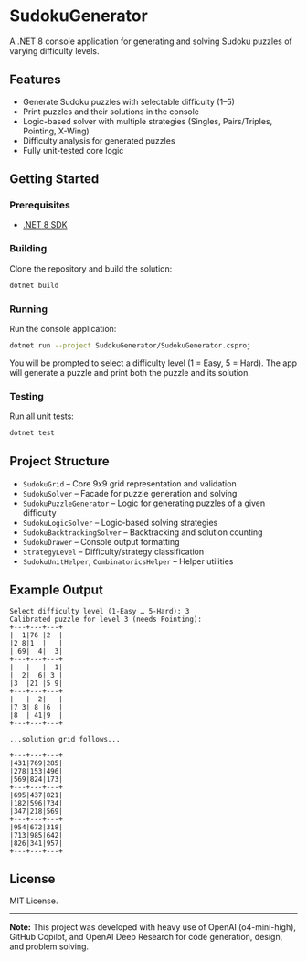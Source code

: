 # SudokuGenerator

A .NET 8 console application for generating and solving Sudoku puzzles of varying difficulty levels.

## Features
- Generate Sudoku puzzles with selectable difficulty (1–5)
- Print puzzles and their solutions in the console
- Logic-based solver with multiple strategies (Singles, Pairs/Triples, Pointing, X-Wing)
- Difficulty analysis for generated puzzles
- Fully unit-tested core logic

## Getting Started

### Prerequisites
- [.NET 8 SDK](https://dotnet.microsoft.com/download/dotnet/8.0)

### Building
Clone the repository and build the solution:

```sh
dotnet build
```

### Running
Run the console application:

```sh
dotnet run --project SudokuGenerator/SudokuGenerator.csproj
```

You will be prompted to select a difficulty level (1 = Easy, 5 = Hard). The app will generate a puzzle and print both the puzzle and its solution.

### Testing
Run all unit tests:

```sh
dotnet test
```

## Project Structure
- `SudokuGrid` – Core 9x9 grid representation and validation
- `SudokuSolver` – Facade for puzzle generation and solving
- `SudokuPuzzleGenerator` – Logic for generating puzzles of a given difficulty
- `SudokuLogicSolver` – Logic-based solving strategies
- `SudokuBacktrackingSolver` – Backtracking and solution counting
- `SudokuDrawer` – Console output formatting
- `StrategyLevel` – Difficulty/strategy classification
- `SudokuUnitHelper`, `CombinatoricsHelper` – Helper utilities

## Example Output
```
Select difficulty level (1-Easy … 5-Hard): 3
Calibrated puzzle for level 3 (needs Pointing):
+---+---+---+
|  1|76 |2  |
|2 8|1  |   |
| 69|  4|  3|
+---+---+---+
|   |   |  1|
|  2|  6| 3 |
|3  |21 |5 9|
+---+---+---+
|   |  2|   |
|7 3| 8 |6  |
|8  | 41|9  |
+---+---+---+

...solution grid follows...

+---+---+---+
|431|769|285|
|278|153|496|
|569|824|173|
+---+---+---+
|695|437|821|
|182|596|734|
|347|218|569|
+---+---+---+
|954|672|318|
|713|985|642|
|826|341|957|
+---+---+---+

```

## License
MIT License.

---

**Note:** This project was developed with heavy use of OpenAI (o4-mini-high), GitHub Copilot, and OpenAI Deep Research for code generation, design, and problem solving.
